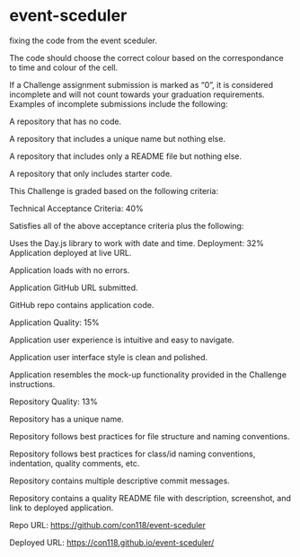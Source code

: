 # event-sceduler

fixing the code from the event sceduler.

The code should choose the correct colour based on the correspondance to time and colour of the cell. 

If a Challenge assignment submission is marked as “0”, it is considered incomplete and will not count towards your graduation requirements. Examples of incomplete submissions include the following:

A repository that has no code.

A repository that includes a unique name but nothing else.

A repository that includes only a README file but nothing else.

A repository that only includes starter code.

This Challenge is graded based on the following criteria:

Technical Acceptance Criteria: 40% 

Satisfies all of the above acceptance criteria plus the following:

Uses the Day.js library to work with date and time.
Deployment: 32%
Application deployed at live URL.

Application loads with no errors.

Application GitHub URL submitted.

GitHub repo contains application code.

Application Quality: 15%

Application user experience is intuitive and easy to navigate.

Application user interface style is clean and polished.

Application resembles the mock-up functionality provided in the Challenge instructions.

Repository Quality: 13%

Repository has a unique name.

Repository follows best practices for file structure and naming conventions.

Repository follows best practices for class/id naming conventions, indentation, quality comments, etc.

Repository contains multiple descriptive commit messages.

Repository contains a quality README file with description, screenshot, and link to deployed application.

Repo URL: https://github.com/con118/event-sceduler

Deployed URL: https://con118.github.io/event-sceduler/
